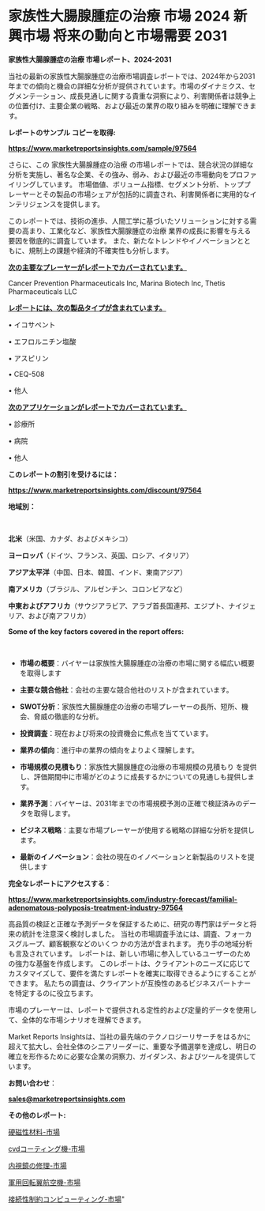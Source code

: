 # 家族性大腸腺腫症の治療 市場 2024 新興市場 将来の動向と市場需要 2031

<strong>家族性大腸腺腫症の治療 市場レポート、2024-2031</strong>

当社の最新の家族性大腸腺腫症の治療市場調査レポートでは、2024年から2031年までの傾向と機会の詳細な分析が提供されています。市場のダイナミクス、セグメンテーション、成長見通しに関する貴重な洞察により、利害関係者は競争上の位置付け、主要企業の戦略、および最近の業界の取り組みを明確に理解できます。



<strong>レポートのサンプル コピーを取得:</strong> <a href=https://www.marketreportsinsights.com/sample/97564>

<strong><u>https://www.marketreportsinsights.com/sample/97564</u></strong></a>

さらに、この 家族性大腸腺腫症の治療 の市場レポートでは、競合状況の詳細な分析を実施し、著名な企業、その強み、弱み、および最近の市場動向をプロファイリングしています。 市場価値、ボリューム指標、セグメント分析、トッププレーヤーとその製品の市場シェアが包括的に調査され、利害関係者に実用的なインテリジェンスを提供します。

このレポートでは、技術の進歩、人間工学に基づいたソリューションに対する需要の高まり、工業化など、家族性大腸腺腫症の治療 業界の成長に影響を与える要因を徹底的に調査しています。 また、新たなトレンドやイノベーションとともに、規制上の課題や経済的不確実性も分析します。



<strong><u>次の主要なプレーヤーがレポートでカバーされています。</u></strong>

Cancer Prevention Pharmaceuticals Inc, Marina Biotech Inc, Thetis Pharmaceuticals LLC



<strong><u><b>レポートには、次の製品タイプが含まれています。</b></u></strong>

• イコサペント

• エフロルニチン塩酸

• アスピリン

• CEQ-508

• 他人



<strong><u><b>次のアプリケーションがレポートでカバーされています。</b></u></strong>

• 診療所

• 病院

• 他人



<strong><b>このレポートの割引を受けるには：</b></strong>

<a href=https://www.marketreportsinsights.com/discount/97564>

<strong><u>https://www.marketreportsinsights.com/discount/97564</u></strong></a>



<strong>地域別：</strong>

<strong> </strong>



<strong>北米</strong>（米国、カナダ、およびメキシコ）



<strong>ヨーロッパ</strong>（ドイツ、フランス、英国、ロシア、イタリア）



<strong>アジア太平洋</strong>（中国、日本、韓国、インド、東南アジア）



<strong>南アメリカ</strong>（ブラジル、アルゼンチン、コロンビアなど）



<strong>中東およびアフリカ</strong>（サウジアラビア、アラブ首長国連邦、エジプト、ナイジェリア、および南アフリカ）



<strong>Some of the key factors covered in the report offers:</strong>

<strong> </strong>
<ul>
  <li>

<strong>市場の概要</strong>：バイヤーは家族性大腸腺腫症の治療の市場に関する幅広い概要を取得します</li>
  <li>

<strong>主要な競合他社</strong>：会社の主要な競合他社のリストが含まれています。</li>
  <li>

<strong>SWOT分析</strong>：家族性大腸腺腫症の治療の市場プレーヤーの長所、短所、機会、脅威の徹底的な分析。</li>
  <li>

<strong>投資調査</strong>：現在および将来の投資機会に焦点を当てています。</li>
  <li>

<strong>業界の傾向</strong>：進行中の業界の傾向をよりよく理解します。</li>
  <li>

<strong>市場規模の見積もり</strong>：家族性大腸腺腫症の治療の市場規模の見積もり を提供し、評価期間中に市場がどのように成長するかについての見通しも提供します。</li>
  <li>

<strong>業界予測</strong>：バイヤーは、2031年までの市場規模予測の正確で検証済みのデータを取得します。</li>
  <li>

<strong>ビジネス戦略</strong>：主要な市場プレーヤーが使用する戦略の詳細な分析を提供します。</li>
  <li>

<strong>最新のイノベーション</strong>：会社の現在のイノベーションと新製品のリストを提供します</li>
</ul>


<strong>完全なレポートにアクセスする</strong>：

<a href=https://www.marketreportsinsights.com/industry-forecast/familial-adenomatous-polyposis-treatment-industry-97564>

<strong><u>https://www.marketreportsinsights.com/industry-forecast/familial-adenomatous-polyposis-treatment-industry-97564</u></strong></a>

高品質の検証と正確な予測データを保証するために、研究の専門家はデータと将来の統計を注意深く検討しました。 当社の市場調査手法には、調査、フォーカスグループ、顧客観察などのいくつ かの方法が含まれます。 売り手の地域分析も言及されています。 レポートは、新しい市場に参入しているユーザーのための強力な基盤を作成します。 このレポートは、クライアントのニーズに応じてカスタマイズして、要件を満たすレポートを確実に取得できるようにすることができます。 私たちの調査は、クライアントが互換性のあるビジネスパートナーを特定するのに役立ちます。

市場のプレーヤーは、レポートで提供される定性的および定量的データを使用して、全体的な市場シナリオを理解できます。

Market Reports Insightsは、当社の最先端のテクノロジーリサーチをはるかに超えて拡大し、会社全体のシニアリーダーに、重要な予備選挙を達成し、明日の確立を形作るために必要な企業の洞察力、ガイダンス、およびツールを提供しています。



<strong><b>お問い合わせ</b></strong>：

<a href=mailto:sales@marketreportsinsights.com>

<strong><u>sales@marketreportsinsights.com</u></strong></a>



<strong>その他のレポート:</strong>

<a href=https://www.linkedin.com/pulse/硬磁性材料-市場-2023-競争分析と事業成長-2030-trend-titans-360-analysis-thf1f/>硬磁性材料-市場</a>

<a href=https://www.linkedin.com/pulse/cvdコーティング機-市場-2023-最新の-cagr-および成長分析-2030-svdrf/>cvdコーティング機-市場</a>

<a href=https://www.linkedin.com/pulse/内視鏡の修理-市場-2023-総合分析と事業成長戦略-2030-data-dive-discoveries-24-analysis-euywf/>内視鏡の修理-市場</a>

<a href=https://www.linkedin.com/pulse/軍用回転翼航空機-市場-2023-推進要因と成長機会-2030-analytics-achievers-24-analysis-sg0hf/>軍用回転翼航空機-市場</a>

<a href=https://www.linkedin.com/pulse/接続性制約コンピューティング-市場-2023-最新の-cagr-および成長分析-syarf/>接続性制約コンピューティング-市場</a>"
